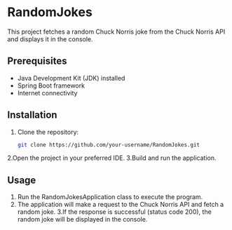 # RandomJokes
This project fetches a random Chuck Norris joke from the Chuck Norris API and displays it in the console.

## Prerequisites
- Java Development Kit (JDK) installed
- Spring Boot framework
- Internet connectivity

## Installation
1. Clone the repository:
   ```bash
   git clone https://github.com/your-username/RandomJokes.git
2.Open the project in your preferred IDE.
3.Build and run the application.

## Usage
1. Run the RandomJokesApplication class to execute the program.
2. The application will make a request to the Chuck Norris API and fetch a random joke.
3.If the response is successful (status code 200), the random joke will be displayed in the console.
